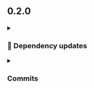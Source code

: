 ## 0.2.0
<details>
<summary><h3>🤖 Dependency updates</h3></summary>

- Some renovate bot commit ([#1](https://github.com/andrzejressel/pulumi-gestalt/pull/1)) [ca2eedf](https://github.com/andrzejressel/pulumi-gestalt/commit/ca2eedf9bd62e59799d43a8fbe50beff86ba09c7)
</details>

<details>
<summary><h3>Commits</h3></summary>

- Some PR feature ([#2](https://github.com/andrzejressel/pulumi-gestalt/pull/2)) [11dcb02](https://github.com/andrzejressel/pulumi-gestalt/commit/11dcb02d796d0121c52cb287f0ce1e54c1a1932b)
- Some renovate bot commit ([#1](https://github.com/andrzejressel/pulumi-gestalt/pull/1)) [ca2eedf](https://github.com/andrzejressel/pulumi-gestalt/commit/ca2eedf9bd62e59799d43a8fbe50beff86ba09c7)
- Some feature [97d09a1](https://github.com/andrzejressel/pulumi-gestalt/commit/97d09a1bf4594d2248b929626c655ba14cb74320)
</details>

